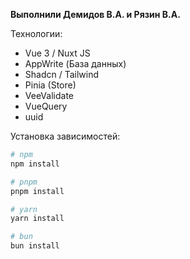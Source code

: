 **Выполнили Демидов В.А. и Рязин В.А.**


Технологии:
- Vue 3 / Nuxt JS
- AppWrite (База данных)
- Shadcn / Tailwind
- Pinia (Store)
- VeeValidate
- VueQuery
- uuid


Установка зависимостей:
```bash
# npm
npm install

# pnpm
pnpm install

# yarn
yarn install

# bun
bun install
```
